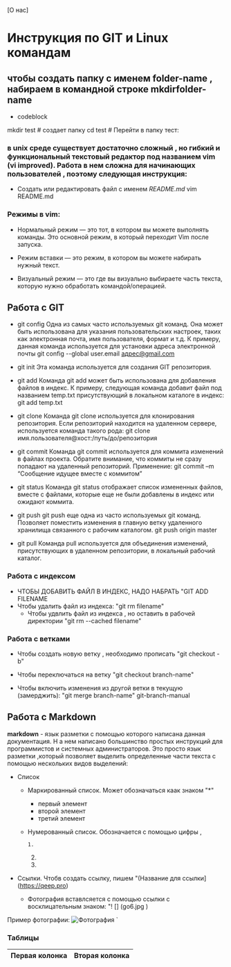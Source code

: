 [О нас] 

# Инструкция по GIT и Linux командам 
## чтобы создать папку с именем folder-name , набираем в командной строке mkdirfolder-name 

* codeblock 

mkdir test # создает папку 
cd test    # Перейти в папку тест: 
### в unix среде существует достаточно сложный , но гибкий и функциональный текстовый редактор под названием vim (vi improved). Работа в нем сложна для начинающих пользователей , поэтому следующая инструкция:

* Создать или редактировать файл с именем *README.md*
       vim README.md

### Режимы в vim:  
* Нормальный режим — это тот,
  в котором вы можете выполнять команды.
  Это основной режим, в который переходит Vim после запуска.
                
* Режим вставки — это режим, в котором вы можете набирать нужный текст.
                
* Визуальный режим — это где вы визуально выбираете часть текста,
  которую нужно обработать командой/операцией.
   





## Работа с GIT 

* git config
Одна из самых часто используемых git команд.
 Она может быть использована для указания пользовательских настроек, таких как электронная почта,
  имя пользователя, формат и т.д. К примеру,
  данная команда используется для установки адреса электронной почты
  git config --global user.email адрес@gmail.com
  
  
 * git init
  Эта команда используется для создания GIT репозитория.
  
  
 * git add
  Команда git add может быть использована для добавления файлов в индекс.
   К примеру, следующая команда добавит файл под названием temp.txt
    присутствующий в локальном каталоге в индекс:
  git add temp.txt
  
  
 * git clone
  Команда git clone используется для клонирования репозитория.
   Если репозиторий находится на удаленном сервере, используется команда такого рода:
  git clone имя.пользователя@хост:/путь/до/репозитория
  
  
 * git commit
  Команда git commit используется для коммита изменений в файлах проекта.
   Обратите внимание, что коммиты не сразу попадают на удаленный репозиторий. Применение:
  git commit –m “Сообщение идущее вместе с коммитом”
  
  
 * git status
    Команда git status отображает список измененных файлов,
    вместе с файлами, которые еще не были добавлены в индекс или ожидают коммита.
   
   
  * git push
    git push еще одна из часто используемых git команд.
    Позволяет поместить изменения в главную ветку удаленного
    хранилища связанного с рабочим каталогом. 
   git push origin master
   
   
  * git pull
   Команда pull используется для объединения изменений,
    присутствующих в удаленном репозитории, в локальный рабочий каталог.
  



### Работа с индексом 
* ЧТОБЫ ДОБАВИТЬ ФАЙЛ В ИНДЕКС, НАДО НАБРАТЬ "GIT ADD FILENAME
* Чтобы удалить файл из индекса: "git rm filename"
   * Чтобы удвлить файл из индекса , но оставить в рабочей директории "git rm --cached filename"

### Работа с ветками
* Чтобы создать новую ветку , необходимо прописать "git checkout -b"

* Чтобы переключаться на ветку "git checkout branch-name"
* Чтобы включить изменения из другой ветки в текущую (замерджить): "git merge branch-name"
 git-branch-manual

## Работа с Markdown 
**markdown** - язык разметки с помощью которого написана данная документация. Н а нем написано большинство простых инструкций для программистов и системных администраторов. Это просто язык разметки ,который позволяет выделить определенные части текста с помощью нескольких видов выделений:

* Список 
  * Маркированный список. Может обозначаться каак знаком "*"  

      * первый элемент 
      + второй элемент 
      - третий элемент 

  * Нумерованный список. Обозначается с помощью цифры ,

        1.
	2.
	3.

* Ссылки. Чтобв создать ссылку, пишем "(Название для ссылки] (https://qeep.pro)
   * Фотография вставлсяется с помощью ссылки с восклицательным знаком: "! [] (go6.jpg  )
 
 Пример фотографии: ![Фотография](https://pbs.twimg.com/profile_images/54789364/JPG-logo-highres.jpg) `


### Таблицы 
Первая колонка|Вторая колонка
--------------|--------------
